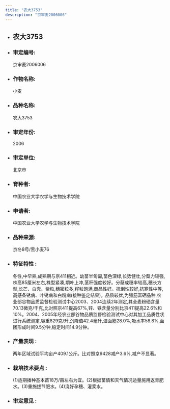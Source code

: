 ```yaml
---
title: "农大3753"
description: "京审麦2006006"
---
```

* ## 农大3753
* ###  审定编号:  
   京审麦2006006

*  ### 作物名称:  
   小麦

*   ###  品种名称: 
    农大3753

*   ### 审定年份: 
    2006

*   ### 审定单位:  
    北京市

*   ### 育种者:  
    中国农业大学农学与生物技术学院

*   ### 申请者:  
    中国农业大学农学与生物技术学院

*   ### 品种来源:  
    京冬8号/黑小麦76

*   ### 特征特性 : 
    冬性,中早熟,成熟期与京411相近。幼苗半匍匐,苗色深绿,长势健壮,分蘖力较强,株高85厘米左右,株型紧凑,期叶上冲,茎秆强度较好。分蘖成穗率较高,穗长方型,长芒、白壳、紫粒,穗密粒多,籽粒饱满,商品性好。抗倒性较好,抗寒性中等,高感条锈病、叶锈病和白粉病(接种鉴定结果)。品质较优,为强筋富硒品种,农业部谷物品质监督检验测试中心2003、2004连续2年测定,其全麦粉硒含量70.13微克/千克,比对照京411提高67%,锌、铁含量分别比京411提高22.6%和10%。2004、2005年经农业部谷物品质监督检验测试中心对其加工品质性状进行系统测定,容重829克/升,沉降值42.4毫升,湿面筋28.0%,吸水率58.8%,面团形成时间9.5分钟,稳定时间14.9分钟。

*   ### 产量表现 : 
    两年区域试验平均亩产409.1公斤。比对照京9428减产3.6%,减产不显著。

*   ### 栽培技术要点 : 
    (1)适期播种基本苗18万/亩左右为宜。(2)根据苗情和天气情况适量施用返青肥水。(3)重施拔节肥水。(4)浇好孕穗、灌浆水。

*   ### 审定意见 : 
    
